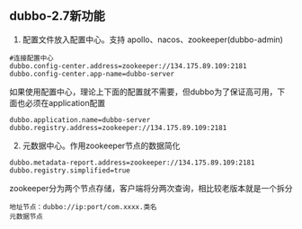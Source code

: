 ## dubbo-2.7新功能
1.  配置文件放入配置中心。支持 apollo、nacos、zookeeper(dubbo-admin)
```
#连接配置中心
dubbo.config-center.address=zookeeper://134.175.89.109:2181
dubbo.config-center.app-name=dubbo-server

```

如果使用配置中心，理论上下面的配置就不需要，但dubbo为了保证高可用，下面也必须在application配置
```
dubbo.application.name=dubbo-server
dubbo.registry.address=zookeeper://134.175.89.109:2181
```

2.  元数据中心。作用zookeeper节点的数据简化
```
dubbo.metadata-report.address=zookeeper://134.175.89.109:2181
dubbo.registry.simplified=true
```
zookeeper分为两个节点存储，客户端将分两次查询，相比较老版本就是一个拆分
```
地址节点：dubbo://ip:port/com.xxxx.类名
元数据节点
```